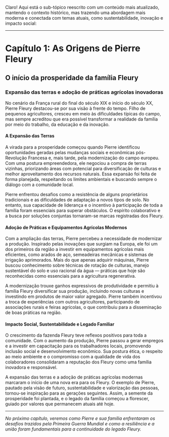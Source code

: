 Claro! Aqui está o sub-tópico reescrito com um conteúdo mais atualizado, mantendo o contexto histórico, mas trazendo uma abordagem mais moderna e conectada com temas atuais, como sustentabilidade, inovação e impacto social:

---

# Capítulo 1: As Origens de Pierre Fleury

## O início da prosperidade da família Fleury

### Expansão das terras e adoção de práticas agrícolas inovadoras

No cenário da França rural do final do século XIX e início do século XX, Pierre Fleury destacou-se por sua visão à frente do tempo. Filho de pequenos agricultores, cresceu em meio às dificuldades típicas do campo, mas sempre acreditou que era possível transformar a realidade da família por meio do trabalho, da educação e da inovação.

#### A Expansão das Terras

A virada para a prosperidade começou quando Pierre identificou oportunidades geradas pelas mudanças sociais e econômicas pós-Revolução Francesa e, mais tarde, pela modernização do campo europeu. Com uma postura empreendedora, ele negociou a compra de terras vizinhas, priorizando áreas com potencial para diversificação de culturas e melhor aproveitamento dos recursos naturais. Essa expansão foi feita de forma planejada, respeitando os limites ambientais e buscando sempre o diálogo com a comunidade local.

Pierre enfrentou desafios como a resistência de alguns proprietários tradicionais e as dificuldades de adaptação a novos tipos de solo. No entanto, sua capacidade de liderança e o incentivo à participação de toda a família foram essenciais para superar obstáculos. O espírito colaborativo e a busca por soluções conjuntas tornaram-se marcas registradas dos Fleury.

#### Adoção de Práticas e Equipamentos Agrícolas Modernos

Com a ampliação das terras, Pierre percebeu a necessidade de modernizar a produção. Inspirado pelas inovações que surgiam na Europa, ele foi um dos primeiros da região a investir em equipamentos agrícolas mais eficientes, como arados de aço, semeadeiras mecânicas e sistemas de irrigação aprimorados. Mais do que apenas adquirir máquinas, Pierre buscou conhecimento sobre técnicas de rotação de culturas, manejo sustentável do solo e uso racional da água — práticas que hoje são reconhecidas como essenciais para a agricultura regenerativa.

A modernização trouxe ganhos expressivos de produtividade e permitiu à família Fleury diversificar sua produção, incluindo novas culturas e investindo em produtos de maior valor agregado. Pierre também incentivou a troca de experiências com outros agricultores, participando de associações rurais e feiras agrícolas, o que contribuiu para a disseminação de boas práticas na região.

#### Impacto Social, Sustentabilidade e Legado Familiar

O crescimento da fazenda Fleury teve reflexos positivos para toda a comunidade. Com o aumento da produção, Pierre passou a gerar empregos e a investir em capacitação para os trabalhadores locais, promovendo inclusão social e desenvolvimento econômico. Sua postura ética, o respeito ao meio ambiente e o compromisso com a qualidade de vida dos colaboradores consolidaram a reputação dos Fleury como uma família inovadora e responsável.

A expansão das terras e a adoção de práticas agrícolas modernas marcaram o início de uma nova era para os Fleury. O exemplo de Pierre, pautado pela visão de futuro, sustentabilidade e valorização das pessoas, tornou-se inspiração para as gerações seguintes. Assim, a semente da prosperidade foi plantada, e o legado da família começou a florescer, guiado por valores que permanecem atuais até hoje.

---

*No próximo capítulo, veremos como Pierre e sua família enfrentaram os desafios trazidos pela Primeira Guerra Mundial e como a resiliência e a união foram fundamentais para a continuidade do legado Fleury.*